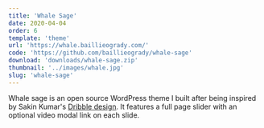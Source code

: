 ```yaml
---
title: 'Whale Sage'
date: 2020-04-04
order: 6
template: 'theme'
url: 'https://whale.baillieogrady.com/'
code: 'https://github.com/baillieogrady/whale-sage'
download: 'downloads/whale-sage.zip'
thumbnail: '../images/whale.jpg'
slug: 'whale-sage'
---
```


Whale sage is an open source WordPress theme I built after being inspired by Sakin Kumar's [Dribble design]((https://dribbble.com/shots/9911837-Agency-Landing-page)). It features a full page slider with an optional video modal link on each slide.